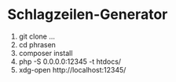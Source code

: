 # Schlagzeilen-Generator

1. git clone ...
2. cd phrasen
3. composer install
4. php -S 0.0.0.0:12345 -t htdocs/
5. xdg-open http://localhost:12345/
